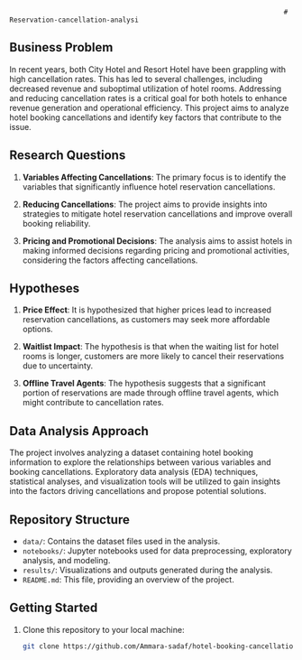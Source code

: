                                                                         # Reservation-cancellation-analysi

## Business Problem

In recent years, both City Hotel and Resort Hotel have been grappling with high cancellation rates. This has led to several challenges, including decreased revenue and suboptimal utilization of hotel rooms. Addressing and reducing cancellation rates is a critical goal for both hotels to enhance revenue generation and operational efficiency. This project aims to analyze hotel booking cancellations and identify key factors that contribute to the issue.

## Research Questions

1. **Variables Affecting Cancellations**: The primary focus is to identify the variables that significantly influence hotel reservation cancellations.

2. **Reducing Cancellations**: The project aims to provide insights into strategies to mitigate hotel reservation cancellations and improve overall booking reliability.

3. **Pricing and Promotional Decisions**: The analysis aims to assist hotels in making informed decisions regarding pricing and promotional activities, considering the factors affecting cancellations.

## Hypotheses

1. **Price Effect**: It is hypothesized that higher prices lead to increased reservation cancellations, as customers may seek more affordable options.

2. **Waitlist Impact**: The hypothesis is that when the waiting list for hotel rooms is longer, customers are more likely to cancel their reservations due to uncertainty.

3. **Offline Travel Agents**: The hypothesis suggests that a significant portion of reservations are made through offline travel agents, which might contribute to cancellation rates.

## Data Analysis Approach

The project involves analyzing a dataset containing hotel booking information to explore the relationships between various variables and booking cancellations. Exploratory data analysis (EDA) techniques, statistical analyses, and visualization tools will be utilized to gain insights into the factors driving cancellations and propose potential solutions.

## Repository Structure

- `data/`: Contains the dataset files used in the analysis.
- `notebooks/`: Jupyter notebooks used for data preprocessing, exploratory analysis, and modeling.
- `results/`: Visualizations and outputs generated during the analysis.
- `README.md`: This file, providing an overview of the project.

## Getting Started

1. Clone this repository to your local machine:

   ```bash
   git clone https://github.com/Ammara-sadaf/hotel-booking-cancellations.git

